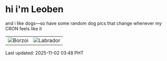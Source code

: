 # hi i'm Leoben

and i like dogs—so have some random dog pics that change whenever my CRON feels like it

|  |  |
|--------|----------|
| ![Borzoi](https://random-dog-vercel.vercel.app/api/random-borzoi?v=1762026534) | ![Labrador](https://random-dog-vercel.vercel.app/api/random-labrador?v=1762026534) |

Last updated: 2025-11-02 03:48 PHT
